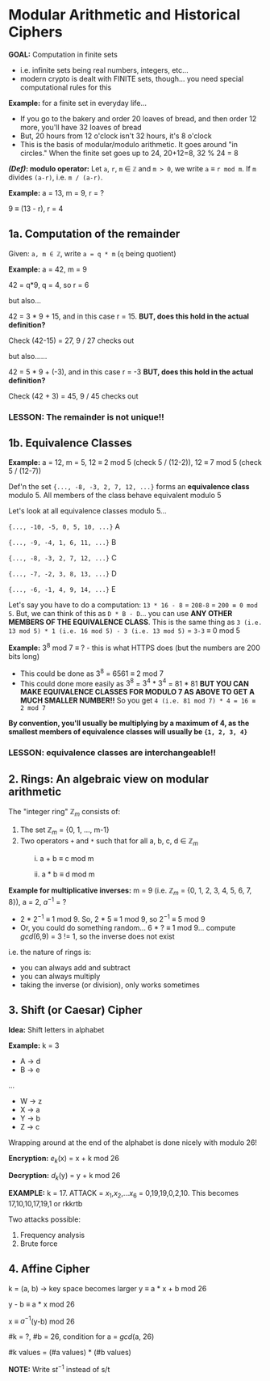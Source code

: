 # Modular Arithmetic and Historical Ciphers

**GOAL:** Computation in finite sets 
- i.e. infinite sets being real numbers, integers, etc... 
- modern crypto is dealt with FINITE sets, though... you need special computational rules for this

**Example:** for a finite set in everyday life...
- If you go to the bakery and order 20 loaves of bread, and then order 12 more, you'll have 32 loaves of bread
- But, 20 hours from 12 o'clock isn't 32 hours, it's 8 o'clock
- This is the basis of modular/modulo arithmetic. It goes around "in circles." When the finite set goes up to 24, 20+12=8, 32 % 24 = 8

**_(Def)_: modulo operator:** Let `a`, `r`, `m` ∈ `ℤ` and `m > 0`, we write `a` ≡ `r mod m`. If `m` divides `(a-r)`, i.e. `m / (a-r)`.

**Example:** a = 13, m = 9, r = ?

9 ≡ (13 - r), r = 4

## 1a. Computation of the remainder 
Given: `a, m ∈ ℤ`, write `a = q * m` (`q` being quotient)

**Example:** a = 42, m = 9

42 = q*9, q = 4, so r = 6

but also...

42 = 3 * 9 + 15, and in this case r = 15. **BUT, does this hold in the actual definition?**

Check (42-15) = 27, 9 / 27 checks out

but also......

42 = 5 * 9 + (-3), and in this case r = -3 **BUT, does this hold in the actual definition?**

Check (42 + 3) = 45, 9 / 45 checks out

### LESSON: The remainder is not unique!!

## 1b. Equivalence Classes
**Example:** a = 12, m = 5, 12 ≡ 2 mod 5 (check 5 / (12-2)), 12 ≡ 7 mod 5 (check 5 / (12-7))

Def'n the set `{..., -8, -3, 2, 7, 12, ...}` forms an **equivalence class** modulo 5. All members of the class behave equivalent modulo 5

Let's look at all equivalence classes modulo 5...

`{..., -10, -5, 0, 5, 10, ...}` A

`{..., -9, -4, 1, 6, 11, ...}` B

`{..., -8, -3, 2, 7, 12, ...}` C

`{..., -7, -2, 3, 8, 13, ...}` D

`{..., -6, -1, 4, 9, 14, ...}` E

Let's say you have to do a computation: `13 * 16 - 8` = `208-8` = `200 ≡ 0 mod 5`. But, we can think of this as `D * B - D`... you can use **ANY OTHER MEMBERS OF THE EQUIVALENCE CLASS**. This is the same thing as `3 (i.e. 13 mod 5) * 1 (i.e. 16 mod 5) - 3 (i.e. 13 mod 5)` = `3-3` ≡ 0 mod 5

**Example:** $3^8$ mod 7 ≡ ? - this is what HTTPS does (but the numbers are 200 bits long)
- This could be done as $3^8$ = 6561 ≡ 2 mod 7
- This could done more easily as $3^8$  = $3^4$ * $3^4$ = 81 * 81 **BUT YOU CAN MAKE EQUIVALENCE CLASSES FOR MODULO 7 AS ABOVE TO GET A MUCH SMALLER NUMBER!!** So you get `4 (i.e. 81 mod 7) * 4 = 16 ≡ 2 mod 7`

**By convention, you'll usually be multiplying by a maximum of 4, as the smallest members of equivalence classes will usually be `{1, 2, 3, 4}`**

### LESSON: equivalence classes are interchangeable!!

## 2. Rings: An algebraic view on modular arithmetic 
The "integer ring" $ℤ_m$ consists of:
1. The set $ℤ_m$ = {0, 1, ..., m-1}
2. Two operators `+` and `*` such that for all a, b, c, d ∈ $ℤ_m$

&nbsp;&nbsp;&nbsp;&nbsp;&nbsp;&nbsp;&nbsp;&nbsp;&nbsp;&nbsp;&nbsp;&nbsp; i. a + b ≡ c mod m

&nbsp;&nbsp;&nbsp;&nbsp;&nbsp;&nbsp;&nbsp;&nbsp;&nbsp;&nbsp;&nbsp;&nbsp; ii. a * b ≡ d mod m

**Example for multiplicative inverses:** m = 9 (i.e. $ℤ_m$ = {0, 1, 2, 3, 4, 5, 6, 7, 8}), a = 2, $a^{-1}$ = ?
- 2 * $2^{-1}$ ≡ 1 mod 9. So, 2 * 5 ≡ 1 mod 9, so $2^{-1}$ ≡ 5 mod 9
- Or, you could do something random... 6 * ? ≡ 1 mod 9... compute _gcd_(6,9) = 3 != 1, so the inverse does not exist

i.e. the nature of rings is:
- you can always add and subtract
- you can always multiply 
- taking the inverse (or division), only works sometimes

## 3. Shift (or Caesar) Cipher
**Idea:** Shift letters in alphabet 

**Example:** k = 3
- A -> d
- B -> e

...

- W -> z
- X -> a
- Y -> b
- Z -> c

Wrapping around at the end of the alphabet is done nicely with modulo 26!

**Encryption:** $e_k$(x) = x + k mod 26

**Decryption:** $d_k$(y) = y + k mod 26

**EXAMPLE:** k = 17. ATTACK = $x_1$,$x_2$,...$x_6$ = 0,19,19,0,2,10. This becomes 17,10,10,17,19,1 or rkkrtb

Two attacks possible:
1. Frequency analysis 
2. Brute force

## 4. Affine Cipher

k = (a, b) -> key space becomes larger
y ≡ a * x + b mod 26

y - b ≡ a * x mod 26

x ≡ $a^{-1}$(y-b) mod 26

#k = ?, #b = 26, condition for a = _gcd_(a, 26)

#k values = (#a values) * (#b values)

**NOTE:** Write s$t^{-1}$ instead of s/t